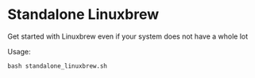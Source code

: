 # Standalone Linuxbrew

Get started with Linuxbrew even if your system does not have a whole lot

Usage:

```
bash standalone_linuxbrew.sh
```
